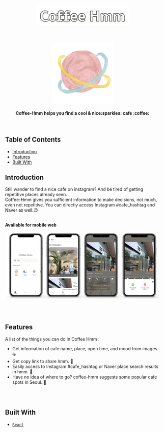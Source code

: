 <h1 align="center"><img alt="logo" src="https://github.com/jyuunnii/coffee-hmm/blob/master/public/images/coffee_hmm_logo.png" width="300"></h1><br>

<p align="center">
  <a href="https://coffee-hmm.inhibitor.io/">
    <img alt="coffee-hmm" src="https://github.com/jyuunnii/coffee-hmm/blob/master/public/images/icon7.png" width="200">
  </a>
</p>


<h4 align="center" >Coffee-Hmm helps you find a cool & nice:sparkles: cafe :coffee: </h4><br>



## Table of Contents

- [Introduction](#introduction)
- [Features](#features)
- [Built With](#built-with)


## Introduction
  Still wander to find a nice cafe on instagram? And be tired of getting repetitive places already seen.<br>
  Coffee-Hmm gives you sufficient information to make decisions, not much, even not repetitive. You can directly access Instagram #cafe_hashtag and Naver as well.:wink: <br><br>

**Available for mobile web**

<p align="center">
  <img src="https://github.com/jyuunnii/coffee-hmm/blob/master/public/images/coffee_hmm_UI.png">
</p>
<br>
<br>

## Features
A list of the things you can do in Coffee Hmm :

* Get information of cafe name, place, open time, and mood from images. :coffee:
* Get copy link to share hmm. :link:
* Easily access to Instagram #cafe_hashtag or Naver place search results in hmm. :rocket:
* Have no idea of where to go? coffee-hmm suggests some popular cafe spots in Seoul. :gift:
<br>
<br>

## Built With
* [`React`](https://reactjs.org/)
